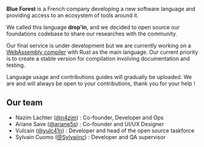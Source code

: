 **Blue Forest** is a French company developing a new software language and providing access to an ecosystem of tools around it.

We called this language **drop'in**, and we decided to open source our foundations codebase to share our researches with the community.

Our final service is under development but we are currently working on a [WebAssembly compiler](https://github.com/theblueforest/dropin-compiler) with Rust as the main language. Our current priority is to create a stable version for compilation involving documentation and testing.

Language usage and contributions guides will gradually be uploaded. We are and will always be open to your contributions, thank you for your help !

## Our team
- Nazim Lachter ([@n4zim](https://github.com/n4zim)) : Co-founder, Developer and Ops
- Ariane Save ([@ariane5s](https://github.com/ariane5s)) : Co-founder and UI/UX Designer
- Vulcain ([@vulc41n](https://github.com/vulc41n)) : Developer and head of the open source taskforce
- Sylvain Cuomo ([@Sylvaiinc](https://github.com/Sylvaiinc)) : Developer and QA supervisor
